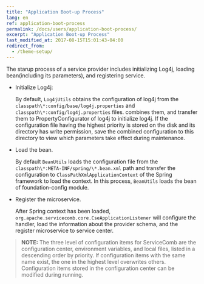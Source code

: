 ```yaml
---
title: "Application Boot-up Process"
lang: en
ref: application-boot-process
permalink: /docs/users/application-boot-process/
excerpt: "Application Boot-up Process"
last_modified_at: 2017-08-15T15:01:43-04:00
redirect_from:
  - /theme-setup/
---
```


The starup process of a service provider includes initializing Log4j, loading bean(including its parameters), and registering service.

* Initialize Log4j:

   By default, `Log4jUtils` obtains the configuration of log4j from the `classpath\*:config/base/log4j.properties` and `classpath\*:config/log4j.properties` files. combines them, and transfer them to PropertyConfigurator of log4j to initialize log4j. If the configuration file having the highest priority is stored on the disk and its directory has write permission, save the combined configuration to this directory to view which parameters take effect during maintenance.

* Load the bean.

   By default `BeanUtils`  loads the configuration file from the `classpath\*:META-INF/spring/\*.bean.xml` path and transfer the configuration to `ClassPathXmlApplicationContext` of the Spring framework to load the context. In this process, ```BeanUtils``` loads the bean of foundation-config module.

* Register the microservice.

   After Spring context has been loaded, `org.apache.servicecomb.core.CseApplicationListener` will configure the handler, load the information about the provider schema, and the register microservice to service center.

> **NOTE:**
> The three level of configuration items for ServiceComb are the configuration center, environment variables, and local files, listed in a descending order by priority. If configuration items with the same name exist, the one in the highest level overwrites others. Configuration items stored in the configuration center can be modified during running.
